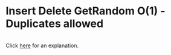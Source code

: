 # Insert Delete GetRandom O(1) - Duplicates allowed 

~~~java

~~~

Click [here](Explanation.md) for an explanation.

